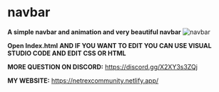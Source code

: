 # navbar
**A simple navbar and animation and very beautiful navbar**
![navbar](https://user-images.githubusercontent.com/51022411/164991525-dfe3f43d-3305-4370-92a1-c65cabb1a867.PNG)

**Open Index.html**
**AND IF YOU WANT TO EDIT YOU CAN USE VISUAL STUDIO CODE AND EDIT CSS OR HTML**

**MORE QUESTION ON DISCORD:**
https://discord.gg/X2XY3s3ZQj

**MY WEBSITE:**
https://netrexcommunity.netlify.app/
